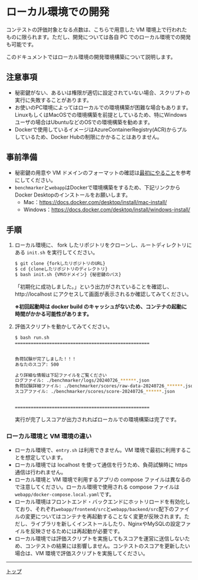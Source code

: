 # ローカル環境での開発

コンテストの評価対象となる点数は、こちらで用意した VM 環境上で行われたものに限られます。ただし、開発については各自 PC でのローカル環境での開発も可能です。

このドキュメントではローカル環境の開発環境構築について説明します。

## 注意事項

- 秘密鍵がない、あるいは権限が適切に設定されていない場合、スクリプトの実行に失敗することがあります。
- お使いのPC環境によってはローカルでの環境構築が困難な場合もあります。LinuxもしくはMacOSでの環境構築を前提としているため、特にWindowsユーザの場合はUbuntuなどのOSでの環境構築を勧めます。
- Dockerで使用しているイメージはAzureContainerRegistry(ACR)からプルしているため、Docker Hubの制限にかかることはありません。

## 事前準備

- 秘密鍵の用意や VM ドメインのフォーマットの確認は[最初にやること](./01_Start.md#手順ローカル)を参考にしてください。  
- ``benchmarker``と``webapp``はDockerで環境構築をするため、下記リンクからDocker Desktopのインストールをお願いします。
    - Mac：https://docs.docker.com/desktop/install/mac-install/
    - Windows：https://docs.docker.com/desktop/install/windows-install/

## 手順

1. ローカル環境に、 fork したリポジトリをクローンし、ルートディレクトリにある `init.sh` を実行してください。

    ```bash
    $ git clone {forkしたリポジトリのURL}
    $ cd {cloneしたリポジトリのディレクトリ}
    $ bash init.sh {VMのドメイン} {秘密鍵のパス}
    ```

    「初期化に成功しました。」という出力がされていることを確認し、http://localhost にアクセスして画面が表示されるか確認してみてください。

    **※初回起動時は docker build のキャッシュがないため、コンテナの起動に時間がかかる可能性があります。**

1. 評価スクリプトを動かしてみてください。

    ```bash
    $ bash run.sh
    ===================================================


    負荷試験が完了しました！！！
    あなたのスコア: 500

    より詳細な情報は下記ファイルをご覧ください
    ログファイル: ./benchmarker/logs/20240726_******.json
    負荷試験詳細ファイル: ./benchmarker/scores/raw-data-20240726_******.json
    スコアファイル: ./benchmarker/scores/score-20240726_******.json


    ===================================================
    ```

    実行が完了しスコアが出力されればローカルでの環境構築は完了です。

### ローカル環境と VM 環境の違い

- ローカル環境で、`entry.sh` は利用できません。VM 環境で最初に利用することを想定しています。
- ローカル環境では localhost を使って通信を行うため、負荷試験時に https 通信は行われません。
- ローカル環境と VM 環境で利用するアプリの compose ファイルは異なるので注意してください。ローカル環境で使用される compose ファイルは`webapp/docker-compose.local.yaml`です。
- ローカル環境はフロントエンド・バックエンドにホットリロードを有効化しており、それぞれ`webapp/frontend/src`と`webapp/backend/src`配下のファイルの変更についてはコンテナを再起動することなく変更が反映されます。ただし、ライブラリを新しくインストールしたり、NginxやMySQLの設定ファイルを反映させるためには再起動が必要です。
- ローカル環境では評価スクリプトを実施してもスコアを運営に送信しないため、コンテストの結果には影響しません。コンテストのスコアを更新したい場合は、VM 環境で評価スクリプトを実施してください。

---

[トップ](../../README.md)
